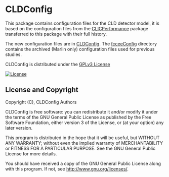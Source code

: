 # CLDConfig
This package contains configuration files for the CLD detector model, it is based on the configuration files from the [CLICPerformance](https://github.com/iLCSoft/CLICPerformance) package transferred to this package with their full history.

The new configuration files are in [CLDConfig](CLDConfig). The [fcceeConfig](fcceeConfig) directory contains the archived (Marlin only) configuration files used for previous studies.


CLDConfig is distributed under the [GPLv3 License](http://www.gnu.org/licenses/gpl-3.0.en.html)

[![License](https://www.gnu.org/graphics/gplv3-127x51.png)](https://www.gnu.org/licenses/gpl-3.0.en.html)


## License and Copyright
Copyright (C), CLDConfig Authors

CLDConfig is free software: you can redistribute it and/or modify it under the terms of the GNU General Public License as published by the Free Software Foundation, either version 3 of the License, or (at your option) any later version.

This program is distributed in the hope that it will be useful, but WITHOUT ANY WARRANTY; without even the implied warranty of MERCHANTABILITY or FITNESS FOR A PARTICULAR PURPOSE.  See the GNU General Public License for more details.

You should have received a copy of the GNU General Public License along with this program. If not, see <http://www.gnu.org/licenses/>.
